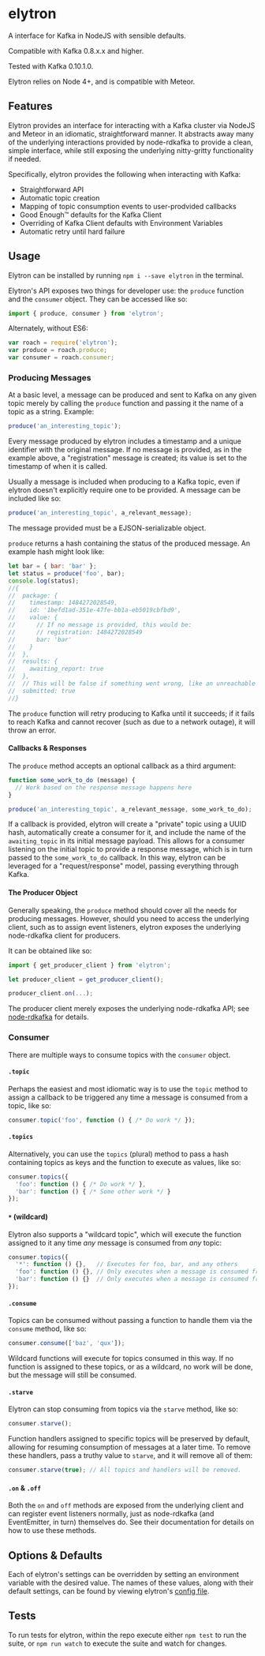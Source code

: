 # elytron
A interface for Kafka in NodeJS with sensible defaults.

Compatible with Kafka 0.8.x.x and higher.

Tested with Kafka 0.10.1.0.

Elytron relies on Node 4+, and is compatible with Meteor.

## Features
Elytron provides an interface for interacting with a Kafka cluster via NodeJS and Meteor in an idiomatic, straightforward manner.  It abstracts away many of the underlying interactions provided by node-rdkafka to provide a clean, simple interface, while still exposing the underlying nitty-gritty functionality if needed.

Specifically, elytron provides the following when interacting with Kafka:

- Straightforward API
- Automatic topic creation
- Mapping of topic consumption events to user-prodvided callbacks
- Good Enough™ defaults for the Kafka Client
- Overriding of Kafka Client defaults with Environment Variables
- Automatic retry until hard failure

## Usage

Elytron can be installed by running `npm i --save elytron` in the terminal.

Elytron's API exposes two things for developer use: the `produce` function and the `consumer` object.  They can be accessed like so:

```javascript
import { produce, consumer } from 'elytron';
```

Alternately, without ES6:
```javascript
var roach = require('elytron');
var produce = roach.produce;
var consumer = roach.consumer;
```

### Producing Messages
At a basic level, a message can be produced and sent to Kafka on any given topic merely by calling the `produce` function and passing it the name of a topic as a string.  Example:

```javascript
produce('an_interesting_topic');
```

Every message produced by elytron includes a timestamp and a unique identifier with the original message.  If no message is provided, as in the example above, a "registration" message is created; its value is set to the timestamp of when it is called.

Usually a message is included when producing to a Kafka topic, even if elytron doesn't explicitly require one to be provided.  A message can be included like so:

```javascript
produce('an_interesting_topic', a_relevant_message);
```

The message provided must be a EJSON-serializable object.

`produce` returns a hash containing the status of the produced message.  An example hash might look like:
```javascript
let bar = { bar: 'bar' };
let status = produce('foo', bar);
console.log(status);
//{
//  package: {
//    timestamp: 1484272028549,
//    id: '1befd1ad-351e-47fe-bb1a-eb5019cbfbd9',
//    value: {
//      // If no message is provided, this would be:
//      // registration: 1484272028549
//      bar: 'bar'
//    }
//  },
//  results: {
//    awaiting_report: true
//  },
//  // This will be false if something went wrong, like an unreachable Kafka.
//  submitted: true
//}
```

The `produce` function will retry producing to Kafka until it succeeds; if it fails to reach Kafka and cannot recover (such as due to a network outage), it will throw an error.

#### Callbacks & Responses

The `produce` method accepts an optional callback as a third argument:
```javascript
function some_work_to_do (message) {
  // Work based on the response message happens here
}

produce('an_interesting_topic', a_relevant_message, some_work_to_do);
```

If a callback is provided, elytron will create a "private" topic using a UUID hash, automatically create a consumer for it, and include the name of the `awaiting_topic` in its initial message payload.  This allows for a consumer listening on the initial topic to provide a response message, which is in turn passed to the `some_work_to_do` callback.  In this way, elytron can be leveraged for a "request/response" model, passing everything through Kafka.


#### The Producer Object
Generally speaking, the `produce` method should cover all the needs for producing messages.  However, should you need to access the underlying client, such as to assign event listeners, elytron exposes the underlying node-rdkafka client for producers.

It can be obtained like so:
```javascript
import { get_producer_client } from 'elytron';

let producer_client = get_producer_client();

producer_client.on(...);
```

The producer client merely exposes the underlying node-rdkafka API; see [node-rdkafka](https://blizzard.github.io/node-rdkafka/current/Producer.html) for details.

### Consumer
There are multiple ways to consume topics with the `consumer` object.

#### `.topic`
Perhaps the easiest and most idiomatic way is to use the `topic` method to assign a callback to be triggered any time a message is consumed from a topic, like so:
```javascript
consumer.topic('foo', function () { /* Do work */ });
```

#### `.topics`
Alternatively, you can use the `topics` (plural) method to pass a hash containing topics as keys and the function to execute as values, like so:
```javascript
consumer.topics({
  'foo': function () { /* Do work */ },
  'bar': function () { /* Some other work */ }
});
```

#### `*` (wildcard)
Elytron also supports a "wildcard topic", which will execute the function assigned to it any time *any* message is consumed from *any* topic:
```javascript
consumer.topics({
  '*': function () {},   // Executes for foo, bar, and any others
  'foo': function () {}, // Only executes when a message is consumed from "foo"
  'bar': function () {}  // Only executes when a message is consumed from "bar"
});
```

#### `.consume`
Topics can be consumed without passing a function to handle them via the `consume` method, like so:
```javascript
consumer.consume(['baz', 'qux']);
```

Wildcard functions will execute for topics consumed in this way.  If no function is assigned to these topics, or as a wildcard, no work will be done, but the message will still be consumed.

#### `.starve`
Elytron can stop consuming from topics via the `starve` method, like so:
```javascript
consumer.starve();
```

Function handlers assigned to specific topics will be preserved by default, allowing for resuming consumption of messages at a later time.  To remove these handlers, pass a truthy value to `starve`, and it will remove all of them:
```javascript
consumer.starve(true); // All topics and handlers will be removed.
```

#### `.on` & `.off`
Both the `on` and `off` methods are exposed from the underlying client and can register event listeners normally, just as node-rdkafka (and EventEmitter, in turn) themselves do.  See their documentation for details on how to use these methods.

## Options & Defaults
Each of elytron's settings can be overridden by setting an environment variable with the desired value.  The names of these values, along with their default settings, can be found by viewing elytron's [config file](https://github.com/StrictlySkyler/elytron/blob/master/source/config.js).

## Tests

To run tests for elytron, within the repo execute either `npm test` to run the suite, or `npm run watch` to execute the suite and watch for changes.
